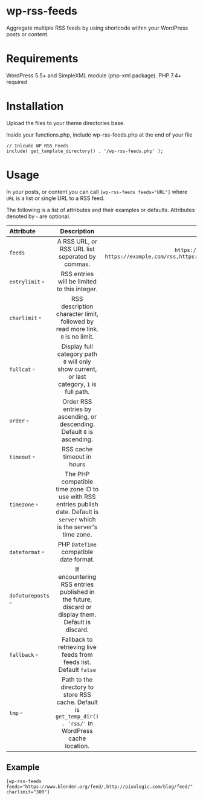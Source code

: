 # wp-rss-feeds
Aggregate multiple RSS feeds by using shortcode within your WordPress posts or content. 

# Requirements
WordPress 5.5+ and SimpleXML module (php-xml package). PHP 7.4+ required

# Installation
Upload the files to your theme directories base. 

Inside your functions.php, include wp-rss-feeds.php at the end of your file
```
// Inlcude WP RSS Feeds
include( get_template_directory() . '/wp-rss-feeds.php' );
```

# Usage
In your posts, or content you can call `[wp-rss-feeds feeds="URL"]` where `URL` is a list or single URL to a RSS feed.

The following is a list of attributes and their examples or defaults. Attributes denoted by ▫️ are optional.

| Attribute | Description | Default / Example |
| :---         |     :---:      |          ---: |
| `feeds`   | A RSS URL, or RSS URL list seperated by commas.     | `https://example.com/rss` or `https://example.com/rss,https://example2.com/rss`    |
| `entrylimit` ▫️    | RSS entries will be limited to this integer.       | `30`      |
| `charlimit` ▫️    | RSS description character limit, followed by read more link. `0` is no limit.       | `0`      |
| `fullcat` ▫️    | Display full category path `0` will only show current, or last category, `1` is full path.       | `0`      |
| `order` ▫️    | Order RSS entries by ascending, or descending. Default `0` is ascending.       | `0`      |
| `timeout` ▫️    | RSS cache timeout in hours       | `4`      |
| `timezone` ▫️    | The PHP compatible time zone ID to use with RSS entries publish date. Default is `server` which is the server's time zone.       | `America/New_York`      |
| `dateformat` ▫️    | PHP `DateTime` compatible date format.       | `D, dS F Y g:i:s A`      |
| `dofutureposts` ▫️    | If encountering RSS entries published in the future, discard or display them. Default is discard.       | `0`      |
| `fallback` ▫️    | Fallback to retrieving live feeds from feeds list. Default `false`       | `0`      |
| `tmp` ▫️    | Path to the directory to store RSS cache. Default is `get_temp_dir() . 'rss/'` in WordPress cache location.      | `/path/to/tmp/`     |

## Example
```
[wp-rss-feeds feeds="https://www.blender.org/feed/,http://pixologic.com/blog/feed/" charlimit="300"]
```
